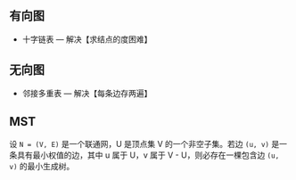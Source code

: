 
## 有向图

- 十字链表 — 解决【求结点的度困难】

## 无向图

- 邻接多重表 — 解决【每条边存两遍】

## MST

设 `N = (V, E)` 是一个联通网，U 是顶点集 V 的一个非空子集。若边 `(u, v)` 是一条具有最小权值的边，其中 u 属于 U，v 属于 V - U，则必存在一棵包含边 `(u, v)` 的最小生成树。

